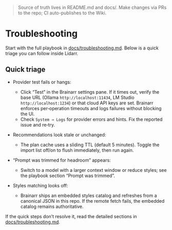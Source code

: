 
<!-- SYNCED_WIKI_PAGE: Do not edit in the GitHub Wiki UI. This page is synced from wiki-content/ in the repository. -->
> Source of truth lives in README.md and docs/. Make changes via PRs to the repo; CI auto-publishes to the Wiki.

# Troubleshooting

Start with the full playbook in [docs/troubleshooting.md](../docs/troubleshooting.md). Below is a quick triage you can follow inside Lidarr.

## Quick triage

- Provider test fails or hangs:
  - Click “Test” in the Brainarr settings pane. If it times out, verify the base URL (Ollama `http://localhost:11434`, LM Studio `http://localhost:1234`) or that cloud API keys are set. Brainarr enforces per‑operation timeouts and logs failures without blocking the UI.
  - Check `System → Logs` for provider errors and hints. Fix the reported issue and re‑try.

- Recommendations look stale or unchanged:
  - The plan cache uses a sliding TTL (default 5 minutes). Toggle the import list off/on to flush immediately, then run again.

- “Prompt was trimmed for headroom” appears:
  - Switch to a model with a larger context window or reduce styles; see the playbook section “Prompt was trimmed”.

- Styles matching looks off:
  - Brainarr ships an embedded styles catalog and refreshes from a canonical JSON in this repo. If the remote fetch fails, the embedded catalog remains authoritative.

If the quick steps don’t resolve it, read the detailed sections in [docs/troubleshooting.md](../docs/troubleshooting.md).
